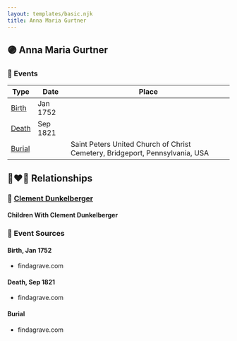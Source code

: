 ```yaml
---
layout: templates/basic.njk
title: Anna Maria Gurtner
---
```

## 🟣 Anna Maria Gurtner

### 📆 Events

Type | Date | Place
------ | ------ | ------
[Birth](#event-0) | Jan 1752 |
[Death](#event-1) | Sep 1821 |
[Burial](#event-2) |  | Saint Peters United Church of Christ Cemetery, Bridgeport, Pennsylvania, USA

## 👩‍❤️‍👨 Relationships

### 🔵 [Clement Dunkelberger](/people/7/75287884)

#### Children With Clement Dunkelberger
### 📰 Event Sources

#### <a id="event-0"></a> Birth, Jan 1752
* findagrave.com

#### <a id="event-1"></a> Death, Sep 1821
* findagrave.com

#### <a id="event-2"></a> Burial
* findagrave.com